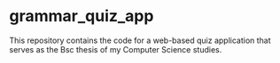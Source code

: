 # grammar_quiz_app
This repository contains the code for a web-based quiz application that serves as the Bsc thesis of my Computer Science studies.
